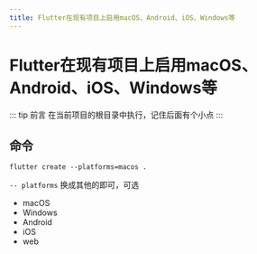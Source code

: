 ```yaml
---
title: Flutter在现有项目上启用macOS、Android、iOS、Windows等
---
```


# Flutter在现有项目上启用macOS、Android、iOS、Windows等

::: tip 前言
在当前项目的根目录中执行，记住后面有个小点
:::

## 命令
```shell
flutter create --platforms=macos .
```
`-- platforms` 换成其他的即可，可选
* macOS
* Windows
* Android
* iOS
* web


